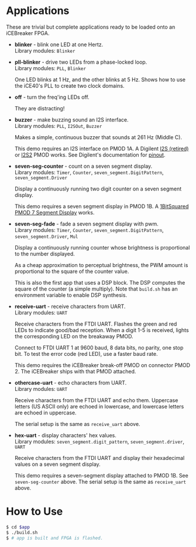 # Applications

These are trivial but complete applications ready to be loaded onto an
iCEBreaker FPGA.

 * **blinker** - blink one LED at one Hertz.<br>
   Library modules: `Blinker`

 * **pll-blinker** - drive two LEDs from a phase-locked loop.<br>
   Library modules: `PLL`, `Blinker`

   One LED blinks at 1 Hz, and the other blinks at 5 Hz.  Shows
   how to use the iCE40's PLL to create two clock domains.

 * **off** - turn the freq'ing LEDs off.

   They are distracting!

 * **buzzer** - make buzzing sound an I2S interface.<br>
   Library modules: `PLL`, `I2SOut`, `Buzzer`

   Makes a simple, continuous buzzer that sounds at 261 Hz (Middle C).

   This demo requires an I2S interface on PMOD 1A.  A Digilent [I2S
   (retired)](https://store.digilentinc.com/pmod-i2s-stereo-audio-output-retired/)
   or
   [I2S2](https://store.digilentinc.com/pmod-i2s2-stereo-audio-input-and-output/)
   PMOD works.  See Digilent's documentation for
   [pinout](https://reference.digilentinc.com/reference/pmod/pmodi2s/start).

 * **seven-seg-counter** - count on a seven segment display.<br>
   Library modules: `Timer`, `Counter`, `seven_segment.DigitPattern`,
   `seven_segment.Driver`

   Display a continuously running two digit counter
   on a seven segment display.

   This demo requires a seven segment display in PMOD 1B.
   A [1BitSquared PMOD 7 Segment
   Display](https://1bitsquared.com/collections/fpga/products/pmod-7-segment-display)
   works.

 * **seven-seg-fade** - fade a seven segment display with pwm.<br>
   Library modules: `Timer`, `Counter`, `seven_segment.DigitPattern`,
   `seven_segment.Driver`, `Mul`

   Display a continuously running counter whose brightness is
   proportional to the number displayed.

   As a cheap approximation to perceptual brightness, the PWM
   amount is proportional to the square of the counter value.

   This is also the first app that uses a DSP block.  The
   DSP computes the square of the counter (a simple multiply).
   Note that `build.sh` has an environment variable to enable
   DSP synthesis.

 * **receive-uart** - receive characters from UART.<br>
   Library modules: `UART`

   Receive characters from the FTDI UART.  Flashes the green and
   red LEDs to indicate good/bad reception.  When a digit 1-5
   is received, lights the corresponding LED on the breakaway PMOD.

   Connect to FTDI UART 1 at 9600 baud, 8 data bits, no parity,
   one stop bit.  To test the error code (red LED), use a faster
   baud rate.

   This demo requires the iCEBreaker break-off PMOD on connector
   PMOD 2.  The iCEBreaker ships with that PMOD attached.

 * **othercase-uart** - echo characters from UART.<br>
   Library modules: `UART`

   Receive characters from the FTDI UART and echo them.  Uppercase
   letters (US ASCII only) are echoed in lowercase, and lowercase
   letters are echoed in uppercase.

   The serial setup is the same as `receive_uart` above.

 * **hex-uart** - display characters' hex values.<br>
   Library modules: `seven_segment.digit_pattern`, `seven_segment.driver`,
   `UART`

   Receive characters from the FTDI UART and display their hexadecimal
   values on a seven segment display.

   This demo requires a seven-segment display attached to PMOD 1B.
   See `seven-seg-counter` above.  The serial setup is the same as
   `receive_uart` above.

# How to Use

```sh
$ cd $app
$ ./build.sh
$ # app is built and FPGA is flashed.
```
